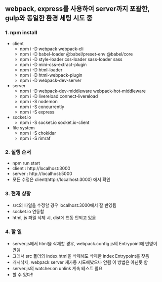 ## webpack, express를 사용하여 server까지 포괄한, gulp와 동일한 환경 세팅 시도 중

### 1. npm install

- client
  - npm i -D webpack webpack-cli
  - npm i -D babel-loader @babel/preset-env @babel/core
  - npm i -D style-loader css-loader sass-loader sass
  - npm i -D mini-css-extract-plugin
  - npm i -D html-loader
  - npm i -D html-webpack-plugin
  - npm i -D webpack-dev-server
- server
  - npm i -D webpack-dev-middleware webpack-hot-middleware
  - npm i -D livereload connect-livereload
  - npm i -S nodemon
  - npm i -S concurrently
  - npm i -S express
- socket.io
  - npm i -S socket.io socket.io-client
- file system
  - npm i -S chokidar
  - npm i -S rimraf

### 2. 실행 순서

- npm run start
- client : http://localhost:3000
- server : http://localhost:5000
- 모든 수정은 client(http://localhost:3000) 에서 확인

### 3. 현재 상황

- src의 파일을 수정할 경우 localhost:3000에서 잘 반영됨
- socket.io 연동함
- html, js 파일 삭제 시, dist에 연동 안되고 있음

### 4. 할 일

- server.js에서 html을 삭제할 경우, webpack.config.js의 Entrypoint에 반영이 안됨
- 그래서 src 폴더의 index.html을 삭제해도 삭제한 index Entrypoint를 찾음
- 캐시삭제, webpack server 재가동 시도해봤으나 안됨 이 방법은 아닌듯 함
- server.js의 watcher.on unlink 계속 테스트 필요
- 할 수 있다!!
